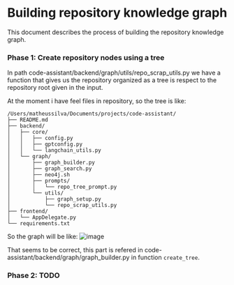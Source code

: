 # Building repository knowledge graph

This document describes the process of building the repository knowledge graph.

### Phase 1: Create repository nodes using a tree

In path code-assistant/backend/graph/utils/repo_scrap_utils.py we have a function that gives us the repository organized as a tree is respect to the repository root given in the input.

At the moment i have feel files in repository, so the tree is like:
```
/Users/matheussilva/Documents/projects/code-assistant/
├── README.md
├── backend/
│   ├── core/
│   │   ├── config.py
│   │   ├── gptconfig.py
│   │   └── langchain_utils.py
│   └── graph/
│       ├── graph_builder.py
│       ├── graph_search.py
│       ├── neo4j.sh
│       ├── prompts/
│       │   └── repo_tree_prompt.py
│       └── utils/
│           ├── graph_setup.py
│           └── repo_scrap_utils.py
├── frontend/
│   └── AppDelegate.py
└── requirements.txt
```
So the graph will be like: 
![image](https://github.com/user-attachments/assets/fbacf391-9e61-40e4-894f-c14824fb6f9e)

That seems to be correct, this part is refered in code-assistant/backend/graph/graph_builder.py in function `create_tree`.

### Phase 2: TODO
